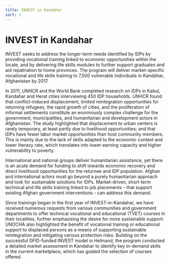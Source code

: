 ```yaml
---
title: INVEST in Kandahar
sort: 1
---
```


# INVEST in Kandahar

INVEST seeks to address the longer-term needs identified by IDPs by providing vocational training linked to economic opportunities within the locale, and by delivering life skills modules to further support graduates and aid repatriation to home provinces. The program will deliver market-specific vocational and life skills training to 7,500 vulnerable individuals in Kandahar, Afghanistan by 2017.

In 2011, UNHCR and the World Bank completed research on IDPs in Kabul, Kandahar and Herat cities interviewing 450 IDP households. UNHCR found that conflict-induced displacement, limited reintegration opportunities for returning refugees, the rapid growth of cities, and the proliferation of informal settlements constitute an enormously complex challenge for the government, municipalities, and humanitarian and development actors in Afghanistan. The study highlighted that displacement to urban centers is rarely temporary, at least partly due to livelihood opportunities; and that  IDPs have fewer labor market opportunities than host community members. This is mainly due to the lack of skills adapted to the economic context and lower literacy rate, which translates into lower earning capacity and higher vulnerability to poverty.

International and national groups deliver humanitarian assistance, yet there is an acute demand for funding to shift towards economic recovery and direct livelihood opportunities for the returnee and IDP population. Afghan and international actors must go beyond a purely humanitarian approach and look for sustainable solutions for IDPs. Market-driven, short-term technical and life skills training linked to job placements – that support existing Afghan government interventions - can address this demand.

Since trainings began in the first year of INVEST-in-Kandahar, we have received numerous requests from various communities and government departments to offer technical vocational and educational (TVET) courses in their localities, further emphasising the desire for more sustainable support. UNOCHA also highlighted the benefit of vocational training or educational support to displaced persons as a means of supporting sustainable reintegration and mitigating various protection risks. Building on the successful DFID-funded INVEST model in Helmand, the program conducted a detailed market assessment in Kandahar to identify key in-demand skills in the current marketplace, which has guided the selection of courses offered. 
